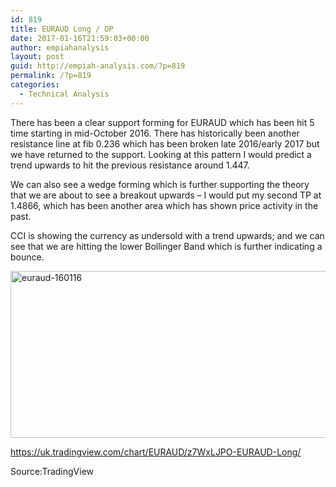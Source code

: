 ```yaml
---
id: 819
title: EURAUD Long / OP
date: 2017-01-16T21:59:03+00:00
author: empiahanalysis
layout: post
guid: http://empiah-analysis.com/?p=819
permalink: /?p=819
categories:
  - Technical Analysis
---
```

There has been a clear support forming for EURAUD which has been hit 5 time starting in mid-October 2016. There has historically been another resistance line at fib 0.236 which has been broken late 2016/early 2017 but we have returned to the support. Looking at this pattern I would predict a trend upwards to hit the previous resistance around 1.447.

We can also see a wedge forming which is further supporting the theory that we are about to see a breakout upwards &#8211; I would put my second TP at 1.4866, which has been another area which has shown price activity in the past.

CCI is showing the currency as undersold with a trend upwards; and we can see that we are hitting the lower Bollinger Band which is further indicating a bounce.

<img loading="lazy" class="alignnone size-full wp-image-821" src="https://empiahanalysis.files.wordpress.com/2017/01/euraud-160116.png?resize=640%2C267" alt="euraud-160116" width="640" height="267" data-recalc-dims="1" /> 

<https://uk.tradingview.com/chart/EURAUD/z7WxLJPO-EURAUD-Long/>

Source:TradingView